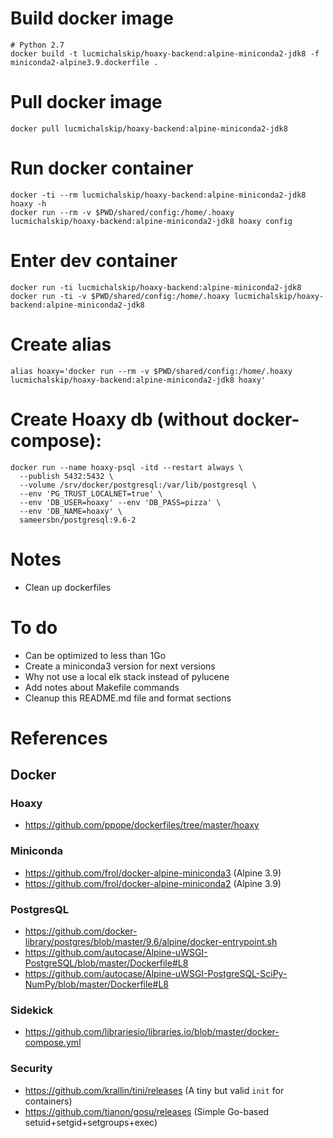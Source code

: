 # Build docker image
```ssh
# Python 2.7
docker build -t lucmichalskip/hoaxy-backend:alpine-miniconda2-jdk8 -f miniconda2-alpine3.9.dockerfile .
```

# Pull docker image
```ssh
docker pull lucmichalskip/hoaxy-backend:alpine-miniconda2-jdk8
```

# Run docker container
```ssh
docker -ti --rm lucmichalskip/hoaxy-backend:alpine-miniconda2-jdk8 hoaxy -h
docker run --rm -v $PWD/shared/config:/home/.hoaxy lucmichalskip/hoaxy-backend:alpine-miniconda2-jdk8 hoaxy config
```

# Enter dev container
```
docker run -ti lucmichalskip/hoaxy-backend:alpine-miniconda2-jdk8
docker run -ti -v $PWD/shared/config:/home/.hoaxy lucmichalskip/hoaxy-backend:alpine-miniconda2-jdk8
```

# Create alias
```ssh
alias hoaxy='docker run --rm -v $PWD/shared/config:/home/.hoaxy lucmichalskip/hoaxy-backend:alpine-miniconda2-jdk8 hoaxy'
```

# Create Hoaxy db (without docker-compose):
```
docker run --name hoaxy-psql -itd --restart always \
  --publish 5432:5432 \
  --volume /srv/docker/postgresql:/var/lib/postgresql \
  --env 'PG_TRUST_LOCALNET=true' \
  --env 'DB_USER=hoaxy' --env 'DB_PASS=pizza' \
  --env 'DB_NAME=hoaxy' \
  sameersbn/postgresql:9.6-2
```

# Notes
- Clean up dockerfiles

# To do
- Can be optimized to less than 1Go
- Create a miniconda3 version for next versions
- Why not use a local elk stack instead of pylucene
- Add notes about Makefile commands
- Cleanup this README.md file and format sections

# References
## Docker
### Hoaxy
- https://github.com/ppope/dockerfiles/tree/master/hoaxy
### Miniconda
- https://github.com/frol/docker-alpine-miniconda3 (Alpine 3.9)
- https://github.com/frol/docker-alpine-miniconda2 (Alpine 3.9)
### PostgresQL
- https://github.com/docker-library/postgres/blob/master/9.6/alpine/docker-entrypoint.sh
- https://github.com/autocase/Alpine-uWSGI-PostgreSQL/blob/master/Dockerfile#L8
- https://github.com/autocase/Alpine-uWSGI-PostgreSQL-SciPy-NumPy/blob/master/Dockerfile#L8
### Sidekick
- https://github.com/librariesio/libraries.io/blob/master/docker-compose.yml
### Security
- https://github.com/krallin/tini/releases (A tiny but valid `init` for containers)
- https://github.com/tianon/gosu/releases (Simple Go-based setuid+setgid+setgroups+exec)